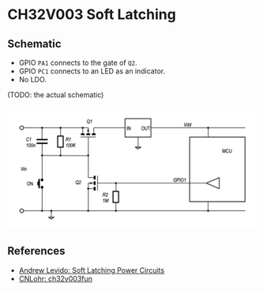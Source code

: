 # CH32V003 Soft Latching

## Schematic

- GPIO `PA1` connects to the gate of `Q2`.
- GPIO `PC1` connects to an LED as an indicator.
- No LDO.

(TODO: the actual schematic)

![Schematic](images/Soft_Latching_Schematic.webp)

## References

- [Andrew Levido: Soft Latching Power Circuits](https://circuitcellar.com/resources/quickbits/soft-latching-power-circuits/)
- [CNLohr: ch32v003fun](https://github.com/cnlohr/ch32v003fun)
